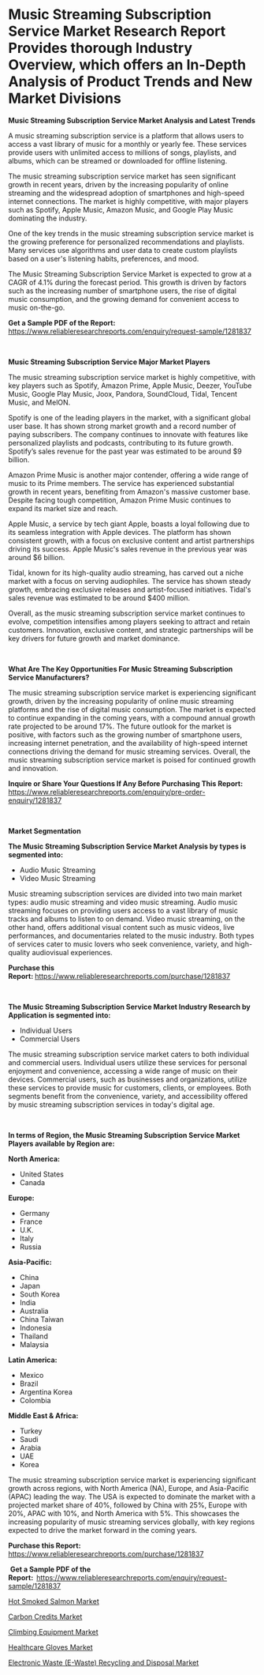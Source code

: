 <p><h1>Music Streaming Subscription Service Market Research Report Provides thorough Industry Overview, which offers an In-Depth Analysis of Product Trends and New Market Divisions</h1></p><p><strong>Music Streaming Subscription Service Market Analysis and Latest Trends</strong></p>
<p><p>A music streaming subscription service is a platform that allows users to access a vast library of music for a monthly or yearly fee. These services provide users with unlimited access to millions of songs, playlists, and albums, which can be streamed or downloaded for offline listening.</p><p>The music streaming subscription service market has seen significant growth in recent years, driven by the increasing popularity of online streaming and the widespread adoption of smartphones and high-speed internet connections. The market is highly competitive, with major players such as Spotify, Apple Music, Amazon Music, and Google Play Music dominating the industry.</p><p>One of the key trends in the music streaming subscription service market is the growing preference for personalized recommendations and playlists. Many services use algorithms and user data to create custom playlists based on a user's listening habits, preferences, and mood.</p><p>The Music Streaming Subscription Service Market is expected to grow at a CAGR of 4.1% during the forecast period. This growth is driven by factors such as the increasing number of smartphone users, the rise of digital music consumption, and the growing demand for convenient access to music on-the-go.</p></p>
<p><strong>Get a Sample PDF of the Report:&nbsp;</strong> <a href="https://www.reliableresearchreports.com/enquiry/request-sample/1281837">https://www.reliableresearchreports.com/enquiry/request-sample/1281837</a></p>
<p>&nbsp;</p>
<p><strong>Music Streaming Subscription Service Major Market Players</strong></p>
<p><p>The music streaming subscription service market is highly competitive, with key players such as Spotify, Amazon Prime, Apple Music, Deezer, YouTube Music, Google Play Music, Joox, Pandora, SoundCloud, Tidal, Tencent Music, and MelON.</p><p>Spotify is one of the leading players in the market, with a significant global user base. It has shown strong market growth and a record number of paying subscribers. The company continues to innovate with features like personalized playlists and podcasts, contributing to its future growth. Spotify’s sales revenue for the past year was estimated to be around $9 billion.</p><p>Amazon Prime Music is another major contender, offering a wide range of music to its Prime members. The service has experienced substantial growth in recent years, benefiting from Amazon's massive customer base. Despite facing tough competition, Amazon Prime Music continues to expand its market size and reach.</p><p>Apple Music, a service by tech giant Apple, boasts a loyal following due to its seamless integration with Apple devices. The platform has shown consistent growth, with a focus on exclusive content and artist partnerships driving its success. Apple Music's sales revenue in the previous year was around $6 billion.</p><p>Tidal, known for its high-quality audio streaming, has carved out a niche market with a focus on serving audiophiles. The service has shown steady growth, embracing exclusive releases and artist-focused initiatives. Tidal's sales revenue was estimated to be around $400 million.</p><p>Overall, as the music streaming subscription service market continues to evolve, competition intensifies among players seeking to attract and retain customers. Innovation, exclusive content, and strategic partnerships will be key drivers for future growth and market dominance.</p></p>
<p>&nbsp;</p>
<p><strong>What Are The Key Opportunities For Music Streaming Subscription Service Manufacturers?</strong></p>
<p><p>The music streaming subscription service market is experiencing significant growth, driven by the increasing popularity of online music streaming platforms and the rise of digital music consumption. The market is expected to continue expanding in the coming years, with a compound annual growth rate projected to be around 17%. The future outlook for the market is positive, with factors such as the growing number of smartphone users, increasing internet penetration, and the availability of high-speed internet connections driving the demand for music streaming services. Overall, the music streaming subscription service market is poised for continued growth and innovation.</p></p>
<p><strong>Inquire or Share Your Questions If Any Before Purchasing This Report:</strong> <a href="https://www.reliableresearchreports.com/enquiry/pre-order-enquiry/1281837">https://www.reliableresearchreports.com/enquiry/pre-order-enquiry/1281837</a></p>
<p>&nbsp;</p>
<p><strong>Market Segmentation</strong></p>
<p><strong>The Music Streaming Subscription Service Market Analysis by types is segmented into:</strong></p>
<p><ul><li>Audio Music Streaming</li><li>Video Music Streaming</li></ul></p>
<p><p>Music streaming subscription services are divided into two main market types: audio music streaming and video music streaming. Audio music streaming focuses on providing users access to a vast library of music tracks and albums to listen to on demand. Video music streaming, on the other hand, offers additional visual content such as music videos, live performances, and documentaries related to the music industry. Both types of services cater to music lovers who seek convenience, variety, and high-quality audiovisual experiences.</p></p>
<p><strong>Purchase this Report:&nbsp;</strong><a href="https://www.reliableresearchreports.com/purchase/1281837">https://www.reliableresearchreports.com/purchase/1281837</a></p>
<p>&nbsp;</p>
<p><strong>The Music Streaming Subscription Service Market Industry Research by Application is segmented into:</strong></p>
<p><ul><li>Individual Users</li><li>Commercial Users</li></ul></p>
<p><p>The music streaming subscription service market caters to both individual and commercial users. Individual users utilize these services for personal enjoyment and convenience, accessing a wide range of music on their devices. Commercial users, such as businesses and organizations, utilize these services to provide music for customers, clients, or employees. Both segments benefit from the convenience, variety, and accessibility offered by music streaming subscription services in today's digital age.</p></p>
<p>&nbsp;</p>
<p><strong>In terms of Region, the Music Streaming Subscription Service Market Players available by Region are:</strong></p>
<p>
    <p> <strong> North America: </strong>
        <ul>
            <li>United States</li>
            <li>Canada</li>
        </ul>
        </p> 
    <p> <strong> Europe: </strong>
        <ul>
            <li>Germany</li>
            <li>France</li>
            <li>U.K.</li>
            <li>Italy</li>
            <li>Russia</li>
        </ul>
        </p> 
    <p> <strong> Asia-Pacific: </strong>
        <ul>
            <li>China</li>
            <li>Japan</li>
            <li>South Korea</li>
            <li>India</li>
            <li>Australia</li>
            <li>China Taiwan</li>
            <li>Indonesia</li>
            <li>Thailand</li>
            <li>Malaysia</li>
        </ul>
        </p> 
    <p> <strong> Latin America: </strong>
        <ul>
            <li>Mexico</li>
            <li>Brazil</li>
            <li>Argentina Korea</li>
            <li>Colombia</li>
        </ul>
        </p> 
    <p> <strong> Middle East & Africa: </strong>
        <ul>
            <li>Turkey</li>
            <li>Saudi</li>
            <li>Arabia</li>
            <li>UAE</li>
            <li>Korea</li>
        </ul>
    </p>
    </p>
<p><p>The music streaming subscription service market is experiencing significant growth across regions, with North America (NA), Europe, and Asia-Pacific (APAC) leading the way. The USA is expected to dominate the market with a projected market share of 40%, followed by China with 25%, Europe with 20%, APAC with 10%, and North America with 5%. This showcases the increasing popularity of music streaming services globally, with key regions expected to drive the market forward in the coming years.</p></p>
<p><strong>Purchase this Report: </strong><a href="https://www.reliableresearchreports.com/purchase/1281837">https://www.reliableresearchreports.com/purchase/1281837</a></p>
<p>&nbsp;<strong>Get a Sample PDF of the Report:&nbsp;&nbsp;</strong><a href="https://www.reliableresearchreports.com/enquiry/request-sample/1281837">https://www.reliableresearchreports.com/enquiry/request-sample/1281837</a></p>
<p><strong></strong></p>
<p><p><a href="https://github.com/wwwkeltoum/Market-Research-Report-List-1/blob/main/hot-smoked-salmon-market.md">Hot Smoked Salmon Market</a></p><p><a href="https://medium.com/@besaosmani1903/carbon-credits-nbsp-market-focuses-on-market-share-size-and-projected-forecast-till-2031-d5fe75b65460">Carbon Credits Market</a></p><p><a href="https://medium.com/@judyhunter52/climbing-equipment-market-research-report-its-history-and-forecast-2024-to-2031-7eb2607cca7e">Climbing Equipment Market</a></p><p><a href="https://medium.com/@judyhunter52/healthcare-gloves-market-size-market-outlook-and-market-forecast-2024-to-2031-af65875610a8">Healthcare Gloves Market</a></p><p><a href="https://github.com/gamblestampleyjenny50m5sl6/Market-Research-Report-List-1/blob/main/electronic-waste-e-waste-recycling-and-disposal-market.md">Electronic Waste (E-Waste) Recycling and Disposal Market</a></p></p>